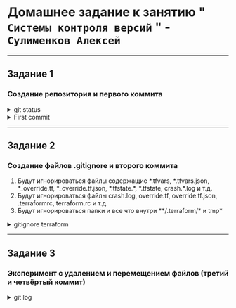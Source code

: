 # Домашнее задание к занятию " `Системы контроля версий` " - `Сулименков Алексей`

---

## Задание 1

### Создание репозитория и первого коммита

<details> <summary>git status</summary>

```git
On branch main
Your branch is up to date with 'origin/main'.

Changes not staged for commit:
(use "git add <file>..." to update what will be committed)
(use "git restore <file>..." to discard changes in working directory)
modified: README.md

no changes added to commit (use "git add" and/or "git commit -a")
```

</details>

<details> <summary>First commit</summary>

```git
git add . && git commit -am "HW-devops-netology"
[main 1304a10] HW-devops-netology
1 file changed, 25 insertions(+), 1 deletion(-)
```

</details>

---

## Задание 2

### Создание файлов .gitignore и второго коммита

1. Будут игнорироваться файлы содержащие \*.tfvars, \*.tfvars.json, \*\_override.tf, \*\_override.tf.json, \*.tfstate.\*, \*.tfstate, crash.\*.log и т.д.
2. Будут игнорироваться файлы crash.log, override.tf, override.tf.json, .terraformrc, terraform.rc и т.д.
3. Будут игнорироваться папки и все что внутри \*\*/.terraform/\* и tmp\*

<details> <summary>gitignore terraform</summary>

```git
# Local .terraform directories
**/.terraform/*

# .tfstate files
*.tfstate
*.tfstate.*

# Crash log files
crash.log
crash.*.log

# Exclude all .tfvars files, which are likely to contain sensitive data, such as
# password, private keys, and other secrets. These should not be part of version
# control as they are data points which are potentially sensitive and subject
# to change depending on the environment.
*.tfvars
*.tfvars.json

# Ignore override files as they are usually used to override resources locally and so
# are not checked in
override.tf
override.tf.json
*_override.tf
*_override.tf.json

# Ignore transient lock info files created by terraform apply
.terraform.tfstate.lock.info

# Include override files you do wish to add to version control using negated pattern
# !example_override.tf

# Include tfplan files to ignore the plan output of command: terraform plan -out=tfplan
# example: *tfplan*

# Ignore CLI configuration files
.terraformrc
terraform.rc
tmp*
.terraform.lock*
```

 </details>

---

## Задание 3

### Эксперимент с удалением и перемещением файлов (третий и четвёртый коммит)

<details> <summary>git log</summary>
```git
commit 1dc077e6e35e13325927e3c4177328c7a4cd7374 (HEAD -> main, origin/main, origin/HEAD)
Author: biparasite <biparasite@gmail.com>
Date:   Sat Mar 29 13:59:15 2025 +0300

    Moved and deleted

commit 7db205c96061a00a2d6680df9f6437471b0f7480
Author: biparasite <biparasite@gmail.com>
Date: Sat Mar 29 13:55:44 2025 +0300

    Prepare to delete and move

commit 171b5528d98cb8a988ba63f5cc051ed49d441375
Author: biparasite <biparasite@gmail.com>
Date: Sat Mar 29 13:52:30 2025 +0300

    gitignore

commit 6ab32165ad299fae59259dec04615400360ff8f6
Author: biparasite <biparasite@gmail.com>
Date: Sat Mar 29 13:17:32 2025 +0300

    HW-devops-netology

commit 733b13131cca34f2d2b1151aa14aca762d20c508
Author: biparasite <biparasite@gmail.com>
Date: Sat Mar 29 13:15:45 2025 +0300

    HW-devops-netology

commit 1304a10c2f701fab38eeeb0e00cd59207b986a9b
Author: biparasite <biparasite@gmail.com>
Date: Sat Mar 29 13:13:06 2025 +0300

    HW-devops-netology

commit a45c848e513f41fab63a0a834c40dc4e299e0040
Author: biparasite <117280737+biparasite@users.noreply.github.com>
Date: Sat Mar 29 12:51:31 2025 +0300

    Initial commit

```

 </details>
```
